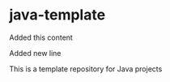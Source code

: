 # java-template

Added this content

Added new line

This is a template repository for Java projects
